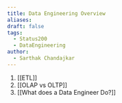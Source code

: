 ```yaml
---
title: Data Engineering Overview
aliases: 
draft: false
tags:
  - Status200
  - DataEngineering
author:
  - Sarthak Chandajkar
---
```

 1. [[ETL]]
 2. [[OLAP vs OLTP]]
 3. [[What does a Data Engineer Do?]]

